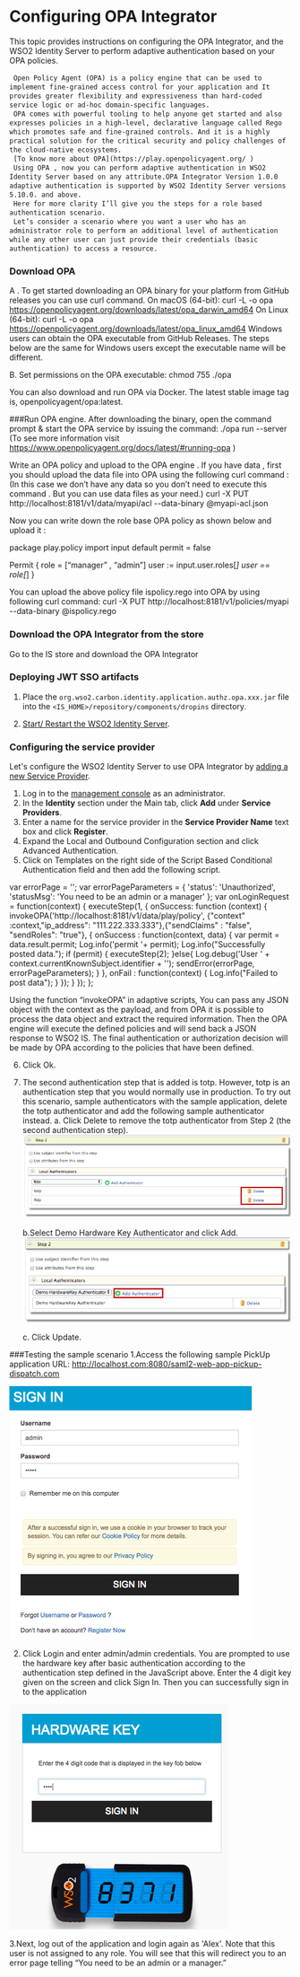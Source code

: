 # Configuring OPA Integrator

This topic provides instructions on configuring the OPA Integrator, and the WSO2 Identity Server 
to perform adaptive authentication based on your OPA policies.

````
 Open Policy Agent (OPA) is a policy engine that can be used to implement fine-grained access control for your application and It provides greater flexibility and expressiveness than hard-coded service logic or ad-hoc domain-specific languages.
 OPA comes with powerful tooling to help anyone get started and also expresses policies in a high-level, declarative language called Rego which promotes safe and fine-grained controls. And it is a highly practical solution for the critical security and policy challenges of the cloud-native ecosystems.
 [To know more about OPA](https://play.openpolicyagent.org/ ) 
 Using OPA , now you can perform adaptive authentication in WSO2 Identity Server based on any attribute.OPA Integrator Version 1.0.0 adaptive authentication is supported by WSO2 Identity Server versions 5.10.0. and above.
 Here for more clarity I’ll give you the steps for a role based authentication scenario.
 Let’s consider a scenario where you want a user who has an administrator role to perform an additional level of authentication while any other user can just provide their credentials (basic authentication) to access a resource.

````
### Download OPA
A . To get started downloading an OPA binary for your platform from GitHub releases you can use curl command.
      On macOS (64-bit):
        curl -L -o opa https://openpolicyagent.org/downloads/latest/opa_darwin_amd64
      On Linux (64-bit):
        curl -L -o opa https://openpolicyagent.org/downloads/latest/opa_linux_amd64
      Windows users can obtain the OPA executable from GitHub Releases. The steps below are the same for Windows users except the executable name will be different.

B. Set permissions on the OPA executable:
        chmod 755 ./opa
      
  You can also download and run OPA via Docker. The latest stable image tag is,
      openpolicyagent/opa:latest.
      
      
      
###Run OPA engine.
   After downloading the binary, open the command prompt & start the OPA service by issuing the command:
      ./opa run --server
      (To see more information visit https://www.openpolicyagent.org/docs/latest/#running-opa )
      
   Write an OPA policy and upload to the OPA engine .
      If you have data , first you should upload the data file into OPA using the following curl command : 
      (In this case we don’t have any data so you don’t need to execute this command . But you can use data files as your need.)
            curl -X PUT http://localhost:8181/v1/data/myapi/acl --data-binary @myapi-acl.json
      
   Now you can write down the role base OPA policy as shown below and upload it :
      
   package play.policy
      import input
      default permit = false
      
   Permit {
      role = [“manager” , “admin”]
      user := input.user.roles[_]
      user == role[_]
   }
      
   You can upload the above policy file ispolicy.rego into OPA by using following curl command:
      curl -X PUT http://localhost:8181/v1/policies/myapi --data-binary @ispolicy.rego
      

### Download the OPA Integrator from the store 

   Go to the IS store and download the OPA Integrator

### Deploying JWT SSO artifacts

1. Place the `org.wso2.carbon.identity.application.authz.opa.xxx.jar` file into the `<IS_HOME>/repository/components/dropins`
 directory.

3. [Start/ Restart the WSO2 Identity Server](https://is.docs.wso2.com/en/latest/setup/running-the-product).

### Configuring the service provider

Let's configure the WSO2 Identity Server to use OPA Integrator by
[adding a new Service Provider](https://is.docs.wso2.com/en/latest/learn/adding-and-configuring-a-service-provider).

1. Log in to the
[management console](https://is.docs.wso2.com/en/latest/setup/getting-started-with-the-management-console) as an
administrator.
2. In the **Identity** section under the Main tab, click **Add** under **Service Providers**.
3. Enter a name for the service provider in the **Service Provider Name** text box and click **Register**.
4. Expand the Local and Outbound Configuration section and click Advanced Authentication.
5. Click on Templates on the right side of the Script Based Conditional Authentication field and then add the following script.
      

var errorPage = '';
      var errorPageParameters = {
         'status': 'Unauthorized',
         'statusMsg': 'You need to be an admin or a manager'
      };
      var onLoginRequest = function(context) {
         executeStep(1, {
             onSuccess: function (context) {
                invokeOPA('http://localhost:8181/v1/data/play/policy', {"context" :context,"ip_address": "111.222.333.333"},{"sendClaims" : "false", "sendRoles": "true"}, {
                      onSuccess : function(context, data) {
                        var permit = data.result.permit;
                        Log.info('permit '+ permit);
                        Log.info("Successfully posted data.");
                if (permit) {
                      executeStep(2);
                             }else{
                                 Log.debug('User ' + context.currentKnownSubject.identifier + '');
                                 sendError(errorPage, errorPageParameters);
                                }
                             },  onFail : function(context) {
                                  Log.info("Failed to post data");
                                  }
                             });
                      }
              });
        };
 
 Using the function “invokeOPA” in adaptive scripts, You can pass any JSON object with the context as the payload, and from OPA it is possible to process the data object and extract the required information.
 Then the OPA engine will execute the defined policies and will send back a JSON response to WSO2 IS. The final authentication or authorization decision will be made by OPA according to the policies that have been defined.
 
 6. Click Ok.

7. The second authentication step that is added is totp. However, totp is an authentication step that you would normally use in production. To try out this scenario, sample authenticators with the sample application, delete the totp authenticator and add the following sample authenticator instead.
      a. Click Delete to remove the totp authenticator from Step 2 (the second authentication step). ![Add New Service Provider](images/image1.png)
        
      b.Select Demo Hardware Key Authenticator and click Add.![Add New Service Provider](images/image2.png)
       
      c.  Click Update.
 
 ###Testing the sample scenario
1.Access the following sample PickUp application URL: http://localhost.com:8080/saml2-web-app-pickup-dispatch.com

![Add New Service Provider](images/image3.png)

2. Click Login and enter admin/admin credentials. You are prompted to use the hardware key after basic authentication according to the authentication step defined in the JavaScript above. 
Enter the 4 digit key given on the screen and click Sign In. 
Then you can successfully sign in to the application

![Add New Service Provider](images/image4.png)

3.Next, log out of the application and login again as 'Alex'. Note that this user is not assigned to any role. You will see that this will redirect you to an error page telling “You need to be an admin or a manager.”
